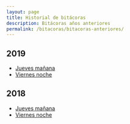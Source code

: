 ```yaml
---
layout: page
title: Historial de bitácoras
description: Bitácoras años anteriores
permalink: /bitacoras/bitacoras-anteriores/
---
```


## 2019
- [Jueves mañana]({{site.baseurl}}/bitacoras/2019/jueves-m)
- [Viernes noche]({{site.baseurl}}/bitacoras/2019/viernes-n)

## 2018
- [Jueves mañana]({{site.baseurl}}/bitacoras/2018/jueves-m)
- [Viernes noche]({{site.baseurl}}/bitacoras/2018/viernes-n)
